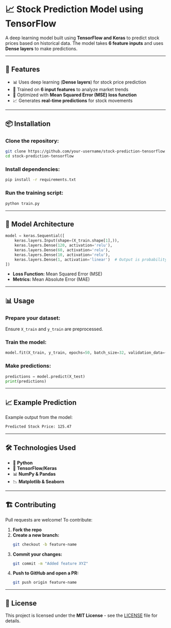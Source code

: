 # 📈 Stock Prediction Model using TensorFlow

A deep learning model built using **TensorFlow and Keras** to predict stock prices based on historical data. The model takes **6 feature inputs** and uses **Dense layers** to make predictions.

---

## 🚀 Features  
- 📊 Uses deep learning (**Dense layers**) for stock price prediction  
- 🔢 Trained on **6 input features** to analyze market trends  
- 🎯 Optimized with **Mean Squared Error (MSE) loss function**  
- 📈 Generates **real-time predictions** for stock movements  

---

## 📦 Installation  

### Clone the repository:  
```bash
git clone https://github.com/your-username/stock-prediction-tensorflow.git
cd stock-prediction-tensorflow
```

### Install dependencies:  
```bash
pip install -r requirements.txt
```

### Run the training script:  
```bash
python train.py
```

---

## 🔧 Model Architecture  

```python
model = keras.Sequential([
    keras.layers.Input(shape=(X_train.shape[1],)),
    keras.layers.Dense(120, activation='relu'),
    keras.layers.Dense(60, activation='relu'),
    keras.layers.Dense(10, activation='relu'),
    keras.layers.Dense(1, activation='linear')  # Output is probability of price going UP
])
```

- **Loss Function:** Mean Squared Error (MSE)  
- **Metrics:** Mean Absolute Error (MAE)  

---

## 📊 Usage  

### Prepare your dataset:  
Ensure `X_train` and `y_train` are preprocessed.  

### Train the model:  
```python
model.fit(X_train, y_train, epochs=50, batch_size=32, validation_data=(X_val, y_val))
```

### Make predictions:  
```python
predictions = model.predict(X_test)
print(predictions)
```

---

## 📈 Example Prediction  
Example output from the model:  
```bash
Predicted Stock Price: 125.47
```

---

## 🛠 Technologies Used  
- 🐍 **Python**  
- 🤖 **TensorFlow/Keras**  
- 📊 **NumPy & Pandas**  
- 📉 **Matplotlib & Seaborn**  

---

## 🏗 Contributing  
Pull requests are welcome! To contribute:  

1. **Fork the repo**  
2. **Create a new branch:**  
   ```bash
   git checkout -b feature-name
   ```
3. **Commit your changes:**  
   ```bash
   git commit -m "Added feature XYZ"
   ```
4. **Push to GitHub and open a PR:**  
   ```bash
   git push origin feature-name
   ```

---

## 📜 License  
This project is licensed under the **MIT License** - see the [LICENSE](LICENSE) file for details.

